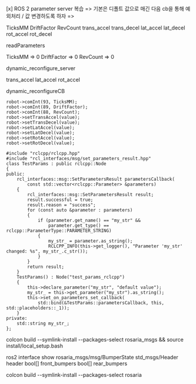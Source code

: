 [x] ROS 2 parameter server 복습
=> 기본은 디폴트 값으로 매긴 다음 cb을 통해 예외처리 / 값 변경하도록 하자
=> 

TicksMM
DriftFactor
RevCount
trans_accel
trans_decel
lat_accel
lat_decel
rot_accel
rot_decel

readParameters

TicksMM => 0
DriftFactor => 0
RevCount => 0


dynamic_reconfigure_server

trans_accel
lat_accel
rot_accel

dynamic_reconfigureCB

    robot->comInt(93, TicksMM);
    robot->comInt(89, DriftFactor);
    robot->comInt(88, RevCount);
    robot->setTransAccel(value);
    robot->setTransDecel(value);
    robot->setLatAccel(value);
    robot->setLatDecel(value);
    robot->setRotAccel(value);
    robot->setRotDecel(value);


```
#include "rclcpp/rclcpp.hpp"
#include "rcl_interfaces/msg/set_parameters_result.hpp"
class TestParams : public rclcpp::Node
{
public:
    rcl_interfaces::msg::SetParametersResult parametersCallback(
        const std::vector<rclcpp::Parameter> &parameters)
    {
        rcl_interfaces::msg::SetParametersResult result;
        result.successful = true;
        result.reason = "success";
        for (const auto &parameter : parameters)
        {
            if (parameter.get_name() == "my_str" &&
                parameter.get_type() == rclcpp::ParameterType::PARAMETER_STRING)
            {
                my_str_ = parameter.as_string();
                RCLCPP_INFO(this->get_logger(), "Parameter 'my_str' changed: %s", my_str_.c_str());
            }
        }
        return result;
    }
    TestParams() : Node("test_params_rclcpp")
    {
        this->declare_parameter("my_str", "default value");
        my_str_ = this->get_parameter("my_str").as_string();
        this->set_on_parameters_set_callback(
            std::bind(&TestParams::parametersCallback, this, std::placeholders::_1));
    }
private:
    std::string my_str_;
};
```

colcon build --symlink-install --packages-select rosaria_msgs && source install/local_setup.bash

ros2 interface show rosaria_msgs/msg/BumperState 
std_msgs/Header header
bool[] front_bumpers
bool[] rear_bumpers

colcon build --symlink-install --packages-select rosaria